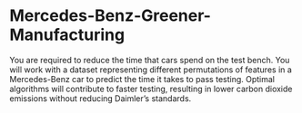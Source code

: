 # Mercedes-Benz-Greener-Manufacturing
You are required to reduce the time that cars spend on the test bench. You will work with a dataset representing different permutations of features in a Mercedes-Benz car to predict the time it takes to pass testing. Optimal algorithms will contribute to faster testing, resulting in lower carbon dioxide emissions without reducing Daimler’s standards.
